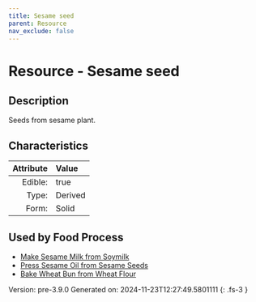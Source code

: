 ```yaml
---
title: Sesame seed
parent: Resource
nav_exclude: false
---
```

# Resource - Sesame seed

## Description
&#10;&#9;&#9;Seeds from sesame plant.

## Characteristics

| Attribute      | Value |
|--------:|:------|
|Edible:|true|
|Type:|Derived|
|Form:|Solid|
 



    
## Used by Food Process

- [Make Sesame Milk from Soymilk](../food/make-sesame-milk-from-soymilk.html)
- [Press Sesame Oil from Sesame Seeds](../food/press-sesame-oil-from-sesame-seeds.html)
- [Bake Wheat Bun from Wheat Flour](../food/bake-wheat-bun-from-wheat-flour.html)


Version: pre-3.9.0 Generated on: 2024-11-23T12:27:49.5801111
{: .fs-3 }
